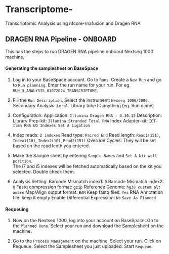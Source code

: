 # Transcriptome-
Transcriptomic Analysis using nfcore-rnafusion and Dragen RNA

## DRAGEN RNA Pipeline - ONBOARD

This has the steps to run DRAGEN RNA pipeline onboard Nextseq 1000 machine.

#### Generating the samplesheet on BaseSpace

1. Log in to your BaseSpace account. Go to `Runs`. Create a `New Run` and go to `Run planning`. Enter the run name for your run. For eg. `RUN_3_ANALYSIS_01072024_TRANSCRIPTOME`.

2. Fill the `Run Description`. 
Select the instrument: `Nexseq 1000/2000`. 
Secondary Analysis: `Local`. 
Library tube ID:anything (eg. Run name)

3. Configuration:
Application: `Illumina Dragen RNA - 3.10.12`
Description: 
Library Prep-kit: `Illumina Stranded Total RNA`
Index Adapter-kit: `IDT-Ilmn RNA UD Indexes Set A Ligation`

4. Index reads: `2 indexes`
Read type: `Paired End`
Read length: `Read1(151)`, `Index1(10)`, `Index2(10)`, `Read2(151)`
Override Cycles: They will be set based on the read lenth you entered.

5. Make the Sample sheet by entering `Sample Names` and `Set A kit well position`.  
The i7 and i5 indexes will be fetched automatically based on the kit you selected. Double check them.

6. Analysis Setting:
Barcode Mismatch index1: `0`
Barcode Mismatch index2: `0`
Fastq compression format: `gzip`
Reference Genome: `hg38 custom alt aware`
Map/Align output format: `BAM`
Keep fastq files: `Yes`
RNA Annotation file: keep it empty
Enable Differential Expression: `No` 
`Save As Planned`

#### Requeuing

1. Now on the Nextseq 1000, log into your account on BaseSpace. Go to the `Planned Runs`. Select your run and download the Samplesheet on the machine.

2. Go to the `Process Management` on the machine. Select your run. Click on Requeue. Select the Samplesheet you just uploaded. Start `Requeue`.
